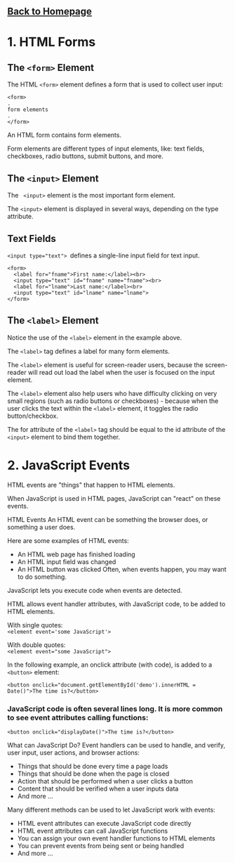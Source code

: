 ## [Back to Homepage](https://pengchen11.github.io/reading-notes/readme.md)

# 1. HTML Forms

## The ```<form>``` Element  
The HTML ```<form>``` element defines a form that is used to collect user input:
```
<form>
.
form elements
.
</form>
```
An HTML form contains form elements.

Form elements are different types of input elements, like: text fields, checkboxes, radio buttons, submit buttons, and more.

## The ```<input>``` Element

The ``` <input>``` element is the most important form element.

The ```<input>``` element is displayed in several ways, depending on the type attribute.

## Text Fields
```<input type="text"> ```defines a single-line input field for text input.
```
<form>
  <label for="fname">First name:</label><br>
  <input type="text" id="fname" name="fname"><br>
  <label for="lname">Last name:</label><br>
  <input type="text" id="lname" name="lname">
</form>
```
## The ```<label>``` Element
Notice the use of the ```<label>``` element in the example above.

The ```<label>``` tag defines a label for many form elements.

The ```<label>``` element is useful for screen-reader users, because the screen-reader will read out load the label when the user is focused on the input element.

The ```<label>``` element also help users who have difficulty clicking on very small regions (such as radio buttons or checkboxes) - because when the user clicks the text within the ```<label>``` element, it toggles the radio button/checkbox.

The for attribute of the ```<label>``` tag should be equal to the id attribute of the ```<input>``` element to bind them together.

# 2. JavaScript Events

HTML events are "things" that happen to HTML elements.

When JavaScript is used in HTML pages, JavaScript can "react" on these events.

HTML Events
An HTML event can be something the browser does, or something a user does.

Here are some examples of HTML events:

- An HTML web page has finished loading
- An HTML input field was changed
- An HTML button was clicked
Often, when events happen, you may want to do something.

JavaScript lets you execute code when events are detected.

HTML allows event handler attributes, with JavaScript code, to be added to HTML elements.

With single quotes:  
```<element event='some JavaScript'>```

With double quotes:   
```<element event="some JavaScript">```

In the following example, an onclick attribute (with code), is added to a ```<button>``` element:
```
<button onclick="document.getElementById('demo').innerHTML = Date()">The time is?</button>
```

### JavaScript code is often several lines long. It is more common to see event attributes calling functions:

```
<button onclick="displayDate()">The time is?</button>
```

What can JavaScript Do?
Event handlers can be used to handle, and verify, user input, user actions, and browser actions:

- Things that should be done every time a page loads
- Things that should be done when the page is closed
- Action that should be performed when a user clicks a button
- Content that should be verified when a user inputs data
- And more ...

Many different methods can be used to let JavaScript work with events:

- HTML event attributes can execute JavaScript code directly
- HTML event attributes can call JavaScript functions
- You can assign your own event handler functions to HTML elements
- You can prevent events from being sent or being handled
- And more ...






